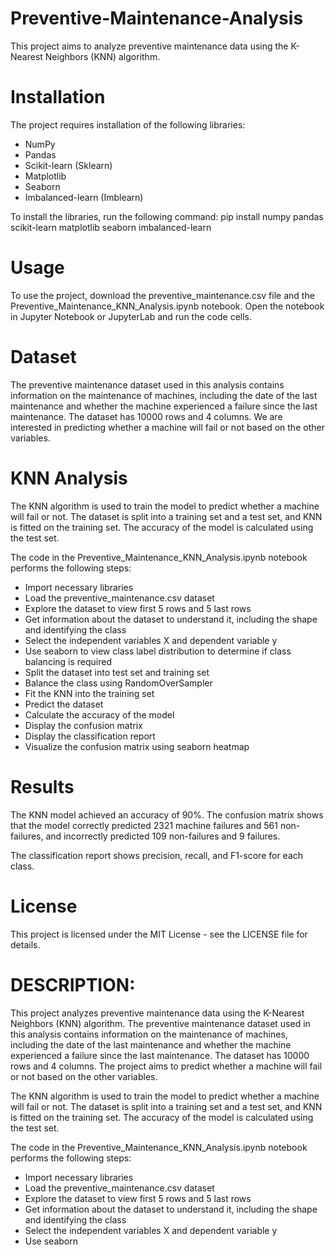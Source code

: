# Preventive-Maintenance-Analysis 

This project aims to analyze preventive maintenance data using the K-Nearest Neighbors (KNN) algorithm.

# Installation
The project requires installation of the following libraries:

- NumPy
- Pandas
- Scikit-learn (Sklearn)
- Matplotlib
- Seaborn
- Imbalanced-learn (Imblearn)

To install the libraries, run the following command:
pip install numpy pandas scikit-learn matplotlib seaborn imbalanced-learn

# Usage
To use the project, download the preventive_maintenance.csv file and the Preventive_Maintenance_KNN_Analysis.ipynb notebook. Open the notebook in Jupyter Notebook or JupyterLab and run the code cells.

# Dataset
The preventive maintenance dataset used in this analysis contains information on the maintenance of machines, including the date of the last maintenance and whether the machine experienced a failure since the last maintenance. The dataset has 10000 rows and 4 columns. We are interested in predicting whether a machine will fail or not based on the other variables.

# KNN Analysis
The KNN algorithm is used to train the model to predict whether a machine will fail or not. The dataset is split into a training set and a test set, and KNN is fitted on the training set. The accuracy of the model is calculated using the test set.

The code in the Preventive_Maintenance_KNN_Analysis.ipynb notebook performs the following steps:

- Import necessary libraries
- Load the preventive_maintenance.csv dataset
- Explore the dataset to view first 5 rows and 5 last rows
- Get information about the dataset to understand it, including the shape and identifying the class
- Select the independent variables X and dependent variable y
- Use seaborn to view class label distribution to determine if class balancing is required
- Split the dataset into test set and training set
- Balance the class using RandomOverSampler
- Fit the KNN into the training set
- Predict the dataset
- Calculate the accuracy of the model
- Display the confusion matrix
- Display the classification report
- Visualize the confusion matrix using seaborn heatmap

# Results
The KNN model achieved an accuracy of 90%. The confusion matrix shows that the model correctly predicted 2321 machine failures and 561 non-failures, and incorrectly predicted 109 non-failures and 9 failures.

The classification report shows precision, recall, and F1-score for each class.

# License
This project is licensed under the MIT License - see the LICENSE file for details.

# DESCRIPTION:
This project analyzes preventive maintenance data using the K-Nearest Neighbors (KNN) algorithm. The preventive maintenance dataset used in this analysis contains information on the maintenance of machines, including the date of the last maintenance and whether the machine experienced a failure since the last maintenance. The dataset has 10000 rows and 4 columns. The project aims to predict whether a machine will fail or not based on the other variables.

The KNN algorithm is used to train the model to predict whether a machine will fail or not. The dataset is split into a training set and a test set, and KNN is fitted on the training set. The accuracy of the model is calculated using the test set.

The code in the Preventive_Maintenance_KNN_Analysis.ipynb notebook performs the following steps:

- Import necessary libraries
- Load the preventive_maintenance.csv dataset
- Explore the dataset to view first 5 rows and 5 last rows
- Get information about the dataset to understand it, including the shape and identifying the class
- Select the independent variables X and dependent variable y
- Use seaborn



